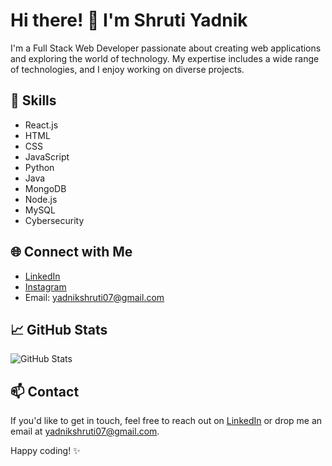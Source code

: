 # Hi there! 👋 I'm Shruti Yadnik

I'm a Full Stack Web Developer passionate about creating web applications and exploring the world of technology. My expertise includes a wide range of technologies, and I enjoy working on diverse projects.

## 🔧 Skills

- React.js
- HTML
- CSS
- JavaScript
- Python
- Java
- MongoDB
- Node.js
- MySQL
- Cybersecurity

## 🌐 Connect with Me

- [LinkedIn](https://www.linkedin.com/in/shruti-yadnik/)
- [Instagram](https://www.instagram.com/shrutz_yadnik/)
- Email: yadnikshruti07@gmail.com



## 📈 GitHub Stats

![GitHub Stats](https://github-readme-stats.vercel.app/api?username=shrutzyadnik10&show_icons=true&count_private=true&theme=dracula)

## 📫 Contact

If you'd like to get in touch, feel free to reach out on [LinkedIn](https://www.linkedin.com/in/shruti-yadnik/) or drop me an email at yadnikshruti07@gmail.com.

Happy coding! ✨
